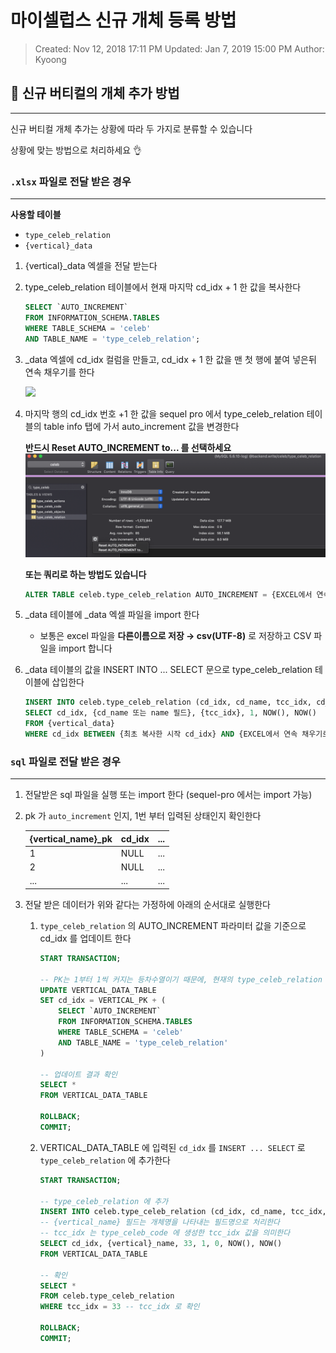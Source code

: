 # 마이셀럽스 신규 개체 등록 방법
> Created: Nov 12, 2018 17:11 PM
> Updated: Jan 7, 2019 15:00 PM
> Author: Kyoong


## 🐣 신규 버티컬의 개체 추가 방법
---

신규 버티컬 개체 추가는 상황에 따라 두 가지로 분류할 수 있습니다

상황에 맞는 방법으로 처리하세요 👌


### `.xlsx` 파일로 전달 받은 경우
---

**사용할 테이블**
- `type_celeb_relation`
- `{vertical}_data`

1. {vertical}_data 엑셀을 전달 받는다

2. type_celeb_relation 테이블에서 현재 마지막 cd_idx + 1 한 값을 복사한다

    ```sql
    SELECT `AUTO_INCREMENT`
    FROM INFORMATION_SCHEMA.TABLES
    WHERE TABLE_SCHEMA = 'celeb'
    AND TABLE_NAME = 'type_celeb_relation';
    ```

3. _data 엑셀에 cd_idx 컬럼을 만들고, cd_idx + 1 한 값을 맨 첫 행에 붙여 넣은뒤 연속 채우기를 한다

    ![](assets/images/create_increment_in_excel.gif)

4. 마지막 행의 cd_idx 번호 +1 한 값을 sequel pro 에서 type_celeb_relation 테이블의 table info 탭에 가서 auto_increment 값을 변경한다
    
    **반드시 Reset AUTO_INCREMENT to... 를 선택하세요**
    ![](assets/images/alter_auto_increment.png)

    **또는 쿼리로 하는 방법도 있습니다**
    ```sql
    ALTER TABLE celeb.type_celeb_relation AUTO_INCREMENT = {EXCEL에서 연속 채우기로 생성한 번호의 마지막 행의 값 + 1};
    ```

5. _data 테이블에 _data 엑셀 파일을 import 한다
    - 보통은 excel 파일을 **다른이름으로 저장 → csv(UTF-8)** 로 저장하고 CSV 파일을 import 합니다

6. _data 테이블의 값을 INSERT INTO ... SELECT 문으로 type_celeb_relation 테이블에 삽입한다

    ```sql
    INSERT INTO celeb.type_celeb_relation (cd_idx, cd_name, tcc_idx, cd_is_use, regist_date, update_date)
    SELECT cd_idx, {cd_name 또는 name 필드}, {tcc_idx}, 1, NOW(), NOW()
    FROM {vertical_data}
    WHERE cd_idx BETWEEN {최초 복사한 시작 cd_idx} AND {EXCEL에서 연속 채우기로 생성한 번호의 마지막 행의 값 + 1}
    ```


### `sql` 파일로 전달 받은 경우
---
    
1. 전달받은 sql 파일을 실행 또는 import 한다 (sequel-pro 에서는 import 가능)
2. pk 가 `auto_increment` 인지, 1번 부터 입력된 상태인지 확인한다

    | {vertical_name}_pk | cd_idx | ... |
    | ------------------ | ------ | --- |
    | 1 | NULL | ... |
    | 2 | NULL | ... |
    | ... | ... | ... |

3. 전달 받은 데이터가 위와 같다는 가정하에 아래의 순서대로 실행한다
    
    1. `type_celeb_relation` 의 AUTO_INCREMENT 파라미터 값을 기준으로 cd_idx 를 업데이트 한다

        ```sql
        START TRANSACTION;

        -- PK는 1부터 1씩 커지는 등차수열이기 때문에, 현재의 type_celeb_relation 의 AUTO_INCREMENT 파라미터와 합한다
        UPDATE VERTICAL_DATA_TABLE
        SET cd_idx = VERTICAL_PK + (
            SELECT `AUTO_INCREMENT`
            FROM INFORMATION_SCHEMA.TABLES
            WHERE TABLE_SCHEMA = 'celeb'
            AND TABLE_NAME = 'type_celeb_relation'
        )
        
        -- 업데이트 결과 확인
        SELECT *
        FROM VERTICAL_DATA_TABLE

        ROLLBACK;
        COMMIT;
        ```
    
    2. VERTICAL_DATA_TABLE 에 입력된 `cd_idx` 를 `INSERT ... SELECT` 로 `type_celeb_relation` 에 추가한다

        ```sql
        START TRANSACTION;

        -- type_celeb_relation 에 추가
        INSERT INTO celeb.type_celeb_relation (cd_idx, cd_name, tcc_idx, cd_is_use, cd_is_rank, regist_date, update_date)
        -- {vertical_name} 필드는 개체명을 나타내는 필드명으로 처리한다
        -- tcc_idx 는 type_celeb_code 에 생성한 tcc_idx 값을 의미한다
        SELECT cd_idx, {vertical}_name, 33, 1, 0, NOW(), NOW()
        FROM VERTICAL_DATA_TABLE

        -- 확인
        SELECT *
        FROM celeb.type_celeb_relation
        WHERE tcc_idx = 33 -- tcc_idx 로 확인

        ROLLBACK;
        COMMIT;
        ```
